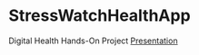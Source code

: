 # StressWatchHealthApp
Digital Health Hands-On Project
[Presentation](https://docs.google.com/presentation/d/1se_AUZJus7X9qgRJuSG1GlHQAKdP8efFNnfal2WfyHc/edit?usp=sharing)
